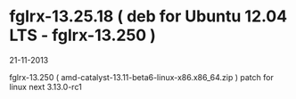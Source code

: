 fglrx-13.25.18 ( deb for Ubuntu 12.04 LTS - fglrx-13.250 )
=================

21-11-2013

fglrx-13.250 ( amd-catalyst-13.11-beta6-linux-x86.x86_64.zip ) patch for linux next 3.13.0-rc1
